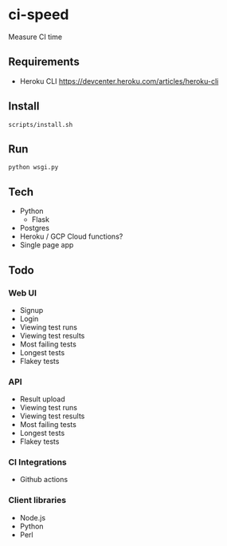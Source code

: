 # ci-speed
Measure CI time

## Requirements

* Heroku CLI https://devcenter.heroku.com/articles/heroku-cli

## Install

```
scripts/install.sh
```

## Run

```
python wsgi.py
```

## Tech
* Python
  * Flask
* Postgres
* Heroku / GCP Cloud functions?
* Single page app

## Todo

### Web UI
* Signup
* Login
* Viewing test runs
* Viewing test results
* Most failing tests
* Longest tests
* Flakey tests


### API
* Result upload
* Viewing test runs
* Viewing test results
* Most failing tests
* Longest tests
* Flakey tests


### CI Integrations
* Github actions

### Client libraries

* Node.js
* Python
* Perl
